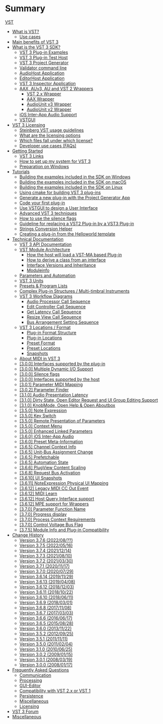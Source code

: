 # Summary

[VST](pages/README.md)

- [What is VST?](pages/What+is+VST/Index.md)
  - [Use cases](pages/What+is+VST/Use+cases.md)
- [Main benefits of VST 3](pages/Main+benefits+of+VST+3/Index.md)
- [What is the VST 3 SDK?](pages/What+is+the+VST+3+SDK/Index.md)
  - [VST 3 Plug-in Examples](pages/What+is+the+VST+3+SDK/Plug-in+Examples.md)
  - [VST 3 Plug-in Test Host](pages/What+is+the+VST+3+SDK/Plug-in+Test+Host.md)
  - [VST 3 Project Generator](pages/What+is+the+VST+3+SDK/Project+Generator.md)
  - [Validator command line](pages/What+is+the+VST+3+SDK/Validator.md)
  - [AudioHost Application](pages/What+is+the+VST+3+SDK/AudioHost.md)
  - [EditorHost Application](pages/What+is+the+VST+3+SDK/EditorHost.md)
  - [VST 3 Inspector Application](pages/What+is+the+VST+3+SDK/VST3Inspector.md)
  - [AAX, AUv3, AU and VST 2 Wrappers](pages/What+is+the+VST+3+SDK/Wrappers/Index.md)
    - [VST 2.x Wrapper](pages/What+is+the+VST+3+SDK/Wrappers/VST+2+Wrapper.md)
    - [AAX Wrapper](pages/What+is+the+VST+3+SDK/Wrappers/AAX+Wrapper.md)
    - [AudioUnit v3 Wrapper](pages/What+is+the+VST+3+SDK/Wrappers/AUv3+Wrapper.md)
    - [AudioUnit v2 Wrapper](pages/What+is+the+VST+3+SDK/Wrappers/AUv2+Wrapper.md)
  - [iOS Inter-App Audio Support](pages/What+is+the+VST+3+SDK/iOS+Inter-App+Audio+support.md)
  - [VSTGUI](pages/What+is+the+VST+3+SDK/VSTGUI.md)
- [VST 3 Licensing](pages/VST+3+Licensing/Index.md)
  - [Steinberg VST usage guidelines](pages/VST+3+Licensing/Usage+guidelines.md)
  - [What are the licensing options](pages/VST+3+Licensing/What+are+the+licensing+options.md)
  - [Which files fall under which license?](pages/VST+3+Licensing/Which+files+fall+under+which+license.md)
  - [Developer use cases (FAQs)](pages/VST+3+Licensing/Developer+use+cases.md)
- [Getting Started](pages/Getting+Started/Index.md)
  - [VST 3 Links](pages/Getting+Started/Links.md)
  - [How to set up my system for VST 3](pages/Getting+Started/How+to+setup+my+system.md)
  - [Preparation on Windows](pages/Getting+Started/Preparation+on+Windows.md)
- [Tutorials](pages/Tutorials/Index.md)
  - [Building the examples included in the SDK on Windows](pages/Tutorials/Building+the+examples+included+in+the+SDK+Windows.md)
  - [Building the examples included in the SDK on macOS](pages/Tutorials/Building+the+examples+included+in+the+SDK+macOS.md)
  - [Building the examples included in the SDK on Linux](pages/Tutorials/Building+the+examples+included+in+the+SDK+Linux.md)
  - [Using cmake for building VST 3 plug-ins](pages/Tutorials/Using+cmake+for+building+plug-ins.md)
  - [Generate a new plug-in with the Project Generator App](pages/Tutorials/Generate+new+plug-in+with+Project+Generator.md)
  - [Code your first plug-in](pages/Tutorials/Code+your+first+plug-in.md)
  - [Use VSTGUI to design a User Interface](pages/Tutorials/Use+VSTGUI+to+design+a+UI.md)
  - [Advanced VST 3 techniques](pages/Tutorials/Advanced+VST+3+techniques.md)
  - [How to use the silence flags](pages/Tutorials/How+to+use+the+silence+flags.md)
  - [Guideline for replacing a VST2 Plug-in by a VST3 Plug-in](pages/Tutorials/Guideline+for+VST3+replacing+VST2.md)
  - [Strings Conversion Helper](pages/Tutorials/Strings+Conversion+Helper.md)
  - [Creating a plug-in from the Helloworld template](pages/Tutorials/Creating+a+plug-in+from+the+Helloworld+template.md)
- [Technical Documentation](pages/Technical+Documentation/Index.md)
  - [VST 3 API Documentation](pages/Technical+Documentation/API+Documentation/Index.md)
  - [VST Module Architecture](pages/Technical+Documentation/VST+Module+Architecture/Index.md)
    - [How the host will load a VST-MA based Plug-in](pages/Technical+Documentation/VST+Module+Architecture/Loading.md)
    - [How to derive a class from an interface](pages/Technical+Documentation/VST+Module+Architecture/Derive+From+Interface.md)
    - [Interface Versions and Inheritance](pages/Technical+Documentation/VST+Module+Architecture/Interface+Versions+and+Inheritance.md)
    - [Moduleinfo](pages/Technical+Documentation/VST+Module+Architecture/ModuleInfo-JSON.md)
  - [Parameters and Automation](pages/Technical+Documentation/Parameters+Automation/Index.md)
  - [VST 3 Units](pages/Technical+Documentation/VST+3+Units/Index.md)
  - [Presets & Program Lists](pages/Technical+Documentation/Presets+Program+Lists/Index.md)
  - [Complex Plug-in Structures / Multi-timbral Instruments](pages/Technical+Documentation/Complex+Structures/Index.md)
  - [VST 3 Workflow Diagrams](pages/Technical+Documentation/Workflow+Diagrams/Index.md)
    - [Audio Processor Call Sequence](pages/Technical+Documentation/Workflow+Diagrams/Audio+Processor+Call+Sequence.md)
    - [Edit Controller Call Sequence](pages/Technical+Documentation/Workflow+Diagrams/Edit+Controller+Call+Sequence.md)
    - [Get Latency Call Sequence](pages/Technical+Documentation/Workflow+Diagrams/Get+Latency+Call+Sequence.md)
    - [Resize View Call Sequence](pages/Technical+Documentation/Workflow+Diagrams/Resize+View+Call+Sequence.md)
    - [Bus Arrangement Setting Sequence](pages/Technical+Documentation/Workflow+Diagrams/Bus+Arrangement+Setting+Sequence.md)
  - [VST 3 Locations / Format](pages/Technical+Documentation/Locations+Format/Index.md)
    - [Plug-in Format Structure](pages/Technical+Documentation/Locations+Format/Plugin+Format.md)
    - [Plug-in Locations](pages/Technical+Documentation/Locations+Format/Plugin+Locations.md)
    - [Preset Format](pages/Technical+Documentation/Locations+Format/Preset+Format.md)
    - [Preset Locations](pages/Technical+Documentation/Locations+Format/Preset+Locations.md)
    - [Snapshots](pages/Technical+Documentation/Locations+Format/Snapshots.md)
  - [About MIDI in VST 3](pages/Technical+Documentation/About+MIDI/Index.md)
  - [[3.0.0] Interfaces supported by the plug-in](pages/Technical+Documentation/Change+History/3.0.0/Plug+in+Interfaces.md)
  - [[3.0.0] Multiple Dynamic I/O Support](pages/Technical+Documentation/Change+History/3.0.0/Multiple+Dynamic+IO.md)
  - [[3.0.0] Silence flags](pages/Technical+Documentation/Change+History/3.0.0/Silence+flags.md)
  - [[3.0.0] Interfaces supported by the host](pages/Technical+Documentation/Change+History/3.0.0/Host+Interfaces.md)
  - [[3.0.1] Parameter MIDI Mapping](pages/Technical+Documentation/Change+History/3.0.1/IMidiMapping.md)
  - [[3.0.2] Parameter Finder](pages/Technical+Documentation/Change+History/3.0.2/IParameterFinder.md)
  - [[3.1.0] Audio Presentation Latency](pages/Technical+Documentation/Change+History/3.1.0/IAudioPresentationLatency.md)
  - [[3.1.0] Dirty State, Open Editor Request and UI Group Editing Support](pages/Technical+Documentation/Change+History/3.1.0/IComponentHandler2.md)
  - [[3.1.0] KnobMode, Open Help & Open Aboutbox](pages/Technical+Documentation/Change+History/3.1.0/IEditController2.md)
  - [[3.5.0] Note Expression](pages/Technical+Documentation/Change+History/3.5.0/INoteExpressionController.md)
  - [[3.5.0] Key Switch](pages/Technical+Documentation/Change+History/3.5.0/IKeyswitchController.md)
  - [[3.5.0] Remote Presentation of Parameters](pages/Technical+Documentation/Change+History/3.5.0/IXmlRepresentationController.md)
  - [[3.5.0] Context Menu](pages/Technical+Documentation/Change+History/3.5.0/IComponentHandler3.md)
  - [[3.5.0] Enhanced Linked Parameters](pages/Technical+Documentation/Change+History/3.5.0/IEditControllerHostEditing.md)
  - [[3.6.0] iOS Inter-App Audio](pages/Technical+Documentation/Change+History/3.6.0/IAA.md)
  - [[3.6.0] Preset Meta-Information](pages/Technical+Documentation/Change+History/3.6.0/IStreamAttributes.md)
  - [[3.6.5] Channel Context Info](pages/Technical+Documentation/Change+History/3.6.5/IInfoListener.md)
  - [[3.6.5] Unit-Bus Assignment Change](pages/Technical+Documentation/Change+History/3.6.5/IUnitHandler2.md)
  - [[3.6.5] Prefetchable](pages/Technical+Documentation/Change+History/3.6.5/IPrefetchableSupport.md)
  - [[3.6.5] Automation State](pages/Technical+Documentation/Change+History/3.6.5/IAutomationState.md)
  - [[3.6.6] PlugView Content Scaling](pages/Technical+Documentation/Change+History/3.6.6/IPlugViewContentScaleSupport.md)
  - [[3.6.8] Request Bus Activation](pages/Technical+Documentation/Change+History/3.6.8/IComponentHandlerBusActivation.md)
  - [[3.6.10] UI Snapshots](pages/Technical+Documentation/Change+History/3.6.10/UI+Snapshots.md)
  - [[3.6.11] NoteExpression Physical UI Mapping](pages/Technical+Documentation/Change+History/3.6.11/INoteExpressionPhysicalUIMapping.md)
  - [[3.6.12] Legacy MIDI CC Out Event](pages/Technical+Documentation/Change+History/3.6.12/LegacyMIDICCOutEvent.md)
  - [[3.6.12] MIDI Learn](pages/Technical+Documentation/Change+History/3.6.12/IMidiLearn.md)
  - [[3.6.12] Host Query Interface support](pages/Technical+Documentation/Change+History/3.6.12/IPlugInterfaceSupport.md)
  - [[3.6.12] MPE support for Wrappers](pages/Technical+Documentation/Change+History/3.6.12/IVst3WrapperMPESupport.md)
  - [[3.7.0] Parameter Function Name](pages/Technical+Documentation/Change+History/3.7.0/IParameterFunctionName.md)
  - [[3.7.0] Progress display](pages/Technical+Documentation/Change+History/3.7.0/IProgress.md)
  - [[3.7.0] Process Context Requirements](pages/Technical+Documentation/Change+History/3.7.0/IProcessContextRequirements.md)
  - [[3.7.0] Control Voltage Bus Flag](pages/Technical+Documentation/Change+History/3.7.0/Control+Voltage.md)
  - [[3.7.5] Module Info and Plug-in Compatibility](pages/Technical+Documentation/Change+History/3.7.5/ModuleInfo.md)
- [Change History](pages/Versions/Index.md)
  - [Version 3.7.6 (2022/08/??)](pages/Versions/Version+3.7.6.md)
  - [Version 3.7.5 (2022/05/16)](pages/Versions/Version+3.7.5.md)
  - [Version 3.7.4 (2021/12/14)](pages/Versions/Version+3.7.4.md)
  - [Version 3.7.3 (2021/08/10)](pages/Versions/Version+3.7.3.md)
  - [Version 3.7.2 (2021/03/30)](pages/Versions/Version+3.7.2.md)
  - [Version 3.7.1 (2020/11/17)](pages/Versions/Version+3.7.1.md)
  - [Version 3.7.0 (2020/07/29)](pages/Versions/Version+3.7.0.md)
  - [Version 3.6.14 (2019/11/29)](pages/Versions/Version+3.6.14.md)
  - [Version 3.6.13 (2019/04/08)](pages/Versions/Version+3.6.13.md)
  - [Version 3.6.12 (2018/12/03)](pages/Versions/Version+3.6.12.md)
  - [Version 3.6.11 (2018/10/22)](pages/Versions/Version+3.6.11.md)
  - [Version 3.6.10 (2018/06/11)](pages/Versions/Version+3.6.10.md)
  - [Version 3.6.9 (2018/03/01)](pages/Versions/Version+3.6.9.md)
  - [Version 3.6.8 (2017/11/08)](pages/Versions/Version+3.6.8.md)
  - [Version 3.6.7 (2017/03/03)](pages/Versions/Version+3.6.7.md)
  - [Version 3.6.6 (2016/06/17)](pages/Versions/Version+3.6.6.md)
  - [Version 3.6.5 (2015/08/28)](pages/Versions/Version+3.6.5.md)
  - [Version 3.6.0 (2013/11/22)](pages/Versions/Version+3.6.0.md)
  - [Version 3.5.2 (2012/09/25)](pages/Versions/Version+3.5.2.md)
  - [Version 3.5.1 (2011/11/11)](pages/Versions/Version+3.5.1.md)
  - [Version 3.5.0 (2011/02/04)](pages/Versions/Version+3.5.0.md)
  - [Version 3.1.0 (2010/06/25)](pages/Versions/Version+3.1.0.md)
  - [Version 3.0.2 (2009/01/15)](pages/Versions/Version+3.0.2.md)
  - [Version 3.0.1 (2008/03/19)](pages/Versions/Version+3.0.1.md)
  - [Version 3.0.0 (2008/01/17)](pages/Versions/Version+3.0.0.md)
- [Frequently Asked Questions](pages/FAQ/Index.md)
  - [Communication](pages/FAQ/Communication.md)
  - [Processing](pages/FAQ/Processing.md)
  - [GUI-Editor](pages/FAQ/GUI+Editor.md)
  - [Compatibility with VST 2.x or VST 1](pages/FAQ/Compatibility+with+VST+2.x+or+VST+1.md)
  - [Persistence](pages/FAQ/Persistence.md)
  - [Miscellaneous](pages/FAQ/Miscellaneous.md)
  - [Licensing](pages/FAQ/Licensing.md)
- [VST 3 Forum](pages/Forum/Index.md)
- [Miscellaneous](pages/Miscellaneous/Index.md)
